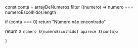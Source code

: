   const conta = arrayDeNumeros.filter ((numero) => numero === numeroEscolhido).length
  
  if (conta === 0) return "Número não encontrado"
  
  return `O número ${numeroEscolhido} aparece ${conta}x`
  
}  